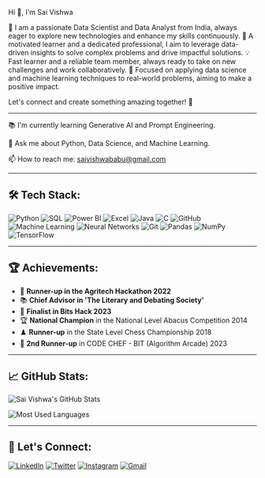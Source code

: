 Hi 👋, I'm Sai Vishwa

🌟 I am a passionate Data Scientist and Data Analyst from India, always eager to explore new technologies and enhance my skills continuously. 🚀 A motivated learner and a dedicated professional, I aim to leverage data-driven insights to solve complex problems and drive impactful solutions. 💡 Fast learner and a reliable team member, always ready to take on new challenges and work collaboratively. 🎯 Focused on applying data science and machine learning techniques to real-world problems, aiming to make a positive impact.

Let's connect and create something amazing together! 🌟

---

📚 I'm currently learning Generative AI and Prompt Engineering.

💬 Ask me about Python, Data Science, and Machine Learning.

📫 How to reach me: [saivishwababu@gmail.com](mailto:saivishwababu@gmail.com)

---

## 🛠️ Tech Stack:
![Python](https://img.shields.io/badge/Python-3776AB?style=for-the-badge&logo=python&logoColor=white)
![SQL](https://img.shields.io/badge/SQL-4479A1?style=for-the-badge&logo=postgresql&logoColor=white)
![Power BI](https://img.shields.io/badge/Power_BI-F2C811?style=for-the-badge&logo=powerbi&logoColor=black)
![Excel](https://img.shields.io/badge/Microsoft_Excel-217346?style=for-the-badge&logo=microsoftexcel&logoColor=white)
![Java](https://img.shields.io/badge/Java-007396?style=for-the-badge&logo=java&logoColor=white)
![C](https://img.shields.io/badge/C-A8B9CC?style=for-the-badge&logo=c&logoColor=white)
![GitHub](https://img.shields.io/badge/GitHub-181717?style=for-the-badge&logo=github&logoColor=white)
![Machine Learning](https://img.shields.io/badge/Machine_Learning-FF6F00?style=for-the-badge&logo=google&logoColor=white)
![Neural Networks](https://img.shields.io/badge/Neural_Networks-FF6F00?style=for-the-badge&logo=neural-network&logoColor=white)
![Git](https://img.shields.io/badge/Git-F05032?style=for-the-badge&logo=git&logoColor=white)
![Pandas](https://img.shields.io/badge/Pandas-150458?style=for-the-badge&logo=pandas&logoColor=white)
![NumPy](https://img.shields.io/badge/NumPy-013243?style=for-the-badge&logo=numpy&logoColor=white)
![TensorFlow](https://img.shields.io/badge/TensorFlow-FF6F00?style=for-the-badge&logo=tensorflow&logoColor=white)

---


## 🏆 Achievements:
- 🥈 **Runner-up in the Agritech Hackathon 2022**
- 📚 **Chief Advisor in 'The Literary and Debating Society'**
- 🏅 **Finalist in Bits Hack 2023**
- 🏆 **National Champion** in the National Level Abacus Competition 2014
- ♟️ **Runner-up** in the State Level Chess Championship 2018
- 🥉 **2nd Runner-up** in CODE CHEF - BIT (Algorithm Arcade) 2023

---

## 📈 GitHub Stats:
![Sai Vishwa's GitHub Stats](https://github-readme-stats.vercel.app/api?username=SaiVishwa021&show_icons=true&theme=radical)

![Most Used Languages](https://github-readme-stats.vercel.app/api/top-langs/?username=SaiVishwa021&layout=compact&theme=radical)

---

## 🤝 Let's Connect:
[![LinkedIn](https://img.shields.io/badge/LinkedIn-0A66C2?style=for-the-badge&logo=linkedin&logoColor=white)](https://www.linkedin.com/in/sai-vishwa-b-36203a251/)
[![Twitter](https://img.shields.io/badge/Twitter-1DA1F2?style=for-the-badge&logo=twitter&logoColor=white)](https://x.com/SaiVishwaB)
[![Instagram](https://img.shields.io/badge/Instagram-E4405F?style=for-the-badge&logo=instagram&logoColor=white)](https://www.instagram.com/_.sai._21?igsh=MWhrZmtha3N4MGlreA==)
[![Gmail](https://img.shields.io/badge/Gmail-EA4335?style=for-the-badge&logo=gmail&logoColor=white)](mailto:saivishwababu@gmail.com)
